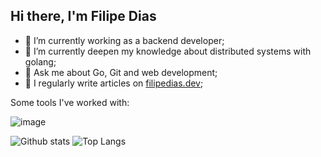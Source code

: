 ## Hi there, I'm Filipe Dias

- 🔭 I’m currently working as a backend developer;
- 🌱 I’m currently deepen my knowledge about distributed systems with golang;
- 💬 Ask me about Go, Git and web development;
- 📝 I regularly write articles on [filipedias.dev](https://filipedias.dev/blog);

Some tools I've worked with:

![image](https://skillicons.dev/icons?i=git,js,ts,react,nodejs,cs,dotnet,go,postgres,linux,docker,aws)

![Github stats](https://github-readme-stats.vercel.app/api?username=jfilipedias&theme=default&count_private=true&hide_border=true&line_height=20)
![Top Langs](https://github-readme-stats.vercel.app/api/top-langs/?username=jfilipedias&layout=compact&theme=default&count_private=true&hide_border=true&hide=css)
